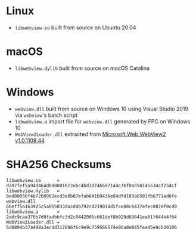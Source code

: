 # Linux

- ```libwebview.so``` built from source on Ubuntu 20.04

# macOS

- ```libwebview.dylib``` built from source on macOS Catalina

# Windows

- ```webview.dll``` built from source on Windows 10 using Visual Studio 2019 via ```webview```'s batch script
- ```libwebview.a``` import file for ```webview.dll``` generated by FPC on Windows 10
- ```WebView2Loader.dll``` extracted from [Microsoft.Web.WebView2 v1.0.1108.44](https://www.nuget.org/packages/Microsoft.Web.WebView2/)

# SHA256 Checksums

```
libwebview.so      = da97fef5a94d464db980016c2ebc4bd1d746697144c76f8a550145534cf234cf
libwebview.dylib   = 8ed80056f4b7260982ecd3e8b07efab641b0436e84dfd103a6501fb6771ad6fe
webview.dll        = 6beff5a163925c5a015033dacd4b792c4219014d5fce88c6437efec887ef0cd0
libwebview.a       = 2adc9caa376b7d9fadbbfc3d2c0442005c661def8b929d83641ea61f644b4f64
WebView2Loader.dll = 6d0804b37a498a3ecdd317896f6c9e9c759566574e86a8e045fead5e9cb20106
```


